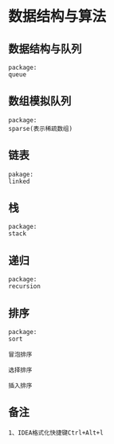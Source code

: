 # 数据结构与算法

## 数据结构与队列
```
package:
queue
```
## 数组模拟队列
```
package:
sparse(表示稀疏数组)
```
## 链表
```
pakage:
linked
```

## 栈
```
package:
stack
```

## 递归
```
package:
recursion
```

## 排序
```
package:
sort

冒泡排序

选择排序

插入排序

```

## 备注
```text
1、IDEA格式化快捷键Ctrl+Alt+l

```